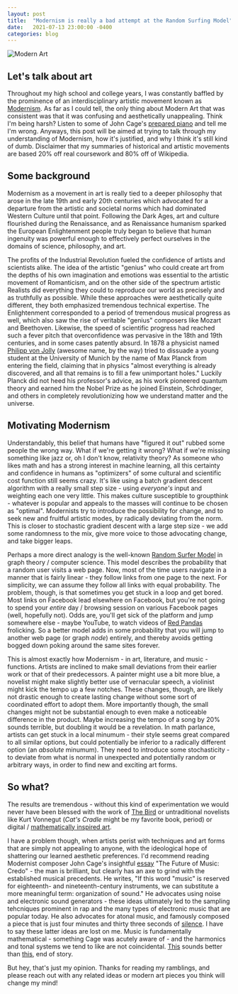 ```yaml
---
layout: post
title:  "Modernism is really a bad attempt at the Random Surfing Model"
date:   2021-07-13 23:00:00 -0400
categories: blog
---
```

![Modern Art](https://eisnermuseum.org/wp-content/uploads/2019/10/Kandinsky_-_Jaune_Rouge_Bleu.jpg)

## Let's talk about art
Throughout my high school and college years, I was constantly baffled by the prominence of an interdisciplinary artistic movement known as [Modernism](https://en.wikipedia.org/wiki/Modernism). As far as I could tell, the only thing about Modern Art that was consistent was that it was confusing and aesthetically unappealing. Think I'm being harsh? Listen to some of John Cage's [prepared piano](https://www.youtube.com/watch?v=N0-y8oNDLgU) and tell me I'm wrong. Anyways, this post will be aimed at trying to talk through my understanding of Modernism, how it's justified, and why I think it's still kind of dumb. Disclaimer that my summaries of historical and artistic movements are based 20% off real coursework and 80% off of Wikipedia.

## Some background
Modernism as a movement in art is really tied to a deeper philosophy that arose in the late 19th and early 20th centuries which advocated for a departure from the artistic and societal norms which had dominated Western Culture until that point. Following the Dark Ages, art and culture flourished during the Renaissance, and as Renaissance humanism sparked the European Enlightenment people truly began to believe that human ingenuity was powerful enough to effectively perfect ourselves in the domains of science, philosophy, and art. 

The profits of the Industrial Revolution fueled the confidence of artists and scientists alike. The idea of the artistic "genius" who could create art from the depths of his own imagination and emotions was essential to the artistic movement of Romanticism, and on the other side of the spectrum artistic Realists did everything they could to reproduce our world as precisely and as truthfully as possible. While these approaches were aesthetically quite different, they both emphasized tremendous technical expertise. The Enlightenment corresponded to a period of tremendous musical progress as well, which also saw the rise of veritable "genius" composers like Mozart and Beethoven. Likewise, the speed of scientific progress had reached such a fever pitch that overconfidence was pervasive in the 18th and 19th centuries, and in some cases patently absurd. In 1878 a physicist named [Philipp von Jolly](https://en.wikipedia.org/wiki/Philipp_von_Jolly) (awesome name, by the way) tried to dissuade a young student at the University of Munich by the name of Max Planck from entering the field, claiming that in physics "almost everything is already discovered, and all that remains is to fill a few unimportant holes." Luckily Planck did not heed his professor's advice, as his work pioneered quantum theory and earned him the Nobel Prize as he joined Einstein, Schrödinger, and others in completely revolutionizing how we understand matter and the universe.

## Motivating Modernism
Understandably, this belief that humans have "figured it out" rubbed some people the wrong way. What if we're getting it wrong? What if we're missing something like jazz or, oh I don't know, relativity theory? As someone who likes math and has a strong interest in machine learning, all this certainty and confidence in humans as "optimizers" of some cultural and scientific cost function still seems crazy. It's like using a batch gradient descent algorithm with a really small step size - using *everyone's* input and weighting each one very little. This makes culture susceptible to groupthink - whatever is popular and appeals to the masses will continue to be chosen as "optimal". Modernists try to introduce the possibility for change, and to seek new and fruitful artistic modes, by radically deviating from the norm. This is closer to stochastic gradient descent with a large step size - we add some randomness to the mix, give more voice to those advocating change, and take bigger leaps.

Perhaps a more direct analogy is the well-known [Random Surfer Model](https://en.wikipedia.org/wiki/Random_surfing_model) in graph theory / computer science. This model describes the probability that a random user visits a web page. Now, most of the time users navigate in a manner that is fairly linear - they follow links from one page to the next. For simplicity, we can assume they follow all links with equal probability. The problem, though, is that sometimes you get stuck in a loop and get bored. Most links on Facebook lead elsewhere on Facebook, but you're not going to spend your *entire* day / browsing session on various Facebook pages (well, hopefully not). Odds are, you'll get sick of the platform and jump somewhere else - maybe YouTube, to watch videos of [Red Pandas](https://www.youtube.com/watch?v=DSehQsYU9h4) frolicking. So a better model adds in some probability that you will jump to another web page (or graph *node*) entirely, and thereby avoids getting bogged down poking around the same sites forever.

This is almost exactly how Modernism - in art, literature, and music - functions. Artists are inclined to make small deviations from their earlier work or that of their predecessors. A painter might use a bit more blue, a novelist might make slightly better use of vernacular speech, a violinist might kick the tempo up a few notches. These changes, though, are likely not drastic enough to create lasting change without some sort of coordinated effort to adopt them. More importantly though, the small changes might not be substantial enough to even make a noticeable difference in the product. Maybe increasing the tempo of a song by 20% sounds terrible, but doubling it would be a revelation. In math parlance, artists can get stuck in a local minumum - their style seems great compared to all similar options, but could potentially be inferior to a radically different option (an *absolute* minumum). They need to introduce some stochasticity - to deviate from what is normal in unexpected and potentially random or arbitrary ways, in order to find new and exciting art forms. 

## So what?
The results are tremendous - without this kind of experimentation we would never have been blessed with the work of [The Bird](https://www.youtube.com/watch?v=KYQCwoas3rk) or untraditional novelists like Kurt Vonnegut (*Cat's Cradle* might be my favorite book, period) or digital / [mathematically inspired art](https://upload.wikimedia.org/wikipedia/commons/7/7d/Electricsheep-14525.jpg).

I have a problem though, when artists perist with techniques and art forms that are simply not appealing to anyone, with the ideological hope of shattering our learned aesthetic preferences. I'd recommend reading Modernist composer John Cage's insightful [essay](https://ciufo.org/classes/ae_sp14/reading/cage_future.pdf) "The Future of Music: Credo" - the man is brilliant, but clearly has an axe to grind with the established musical precedents. He writes, "If this word "music" is reserved for eighteenth- and nineteenth-century instruments, we can substitute a more meaningful term: organization of sound." He advocates using noise and electronic sound generators - these ideas ultimately led to the sampling tehcniques prominent in rap and the many types of electronic music that are popular today. He also advocates for atonal music, and famously composed a piece that is just four minutes and thirty three seconds of [silence](https://www.youtube.com/watch?v=JTEFKFiXSx4). I have to say these latter ideas are lost on me. Music is fundamentally mathematical - something Cage was acutely aware of - and the harmonics and tonal systems we tend to like are not coincidental. [This](https://www.youtube.com/watch?v=jv2WJMVPQi8) sounds better than [this](https://www.youtube.com/watch?v=B_8-B2rNw7s), end of story.   

But hey, that's just my opinion. Thanks for reading my ramblings, and please reach out with any related ideas or modern art pieces you think will change my mind! 


[jekyll-docs]: https://jekyllrb.com/docs/home
[jekyll-gh]:   https://github.com/jekyll/jekyll
[jekyll-talk]: https://talk.jekyllrb.com/
